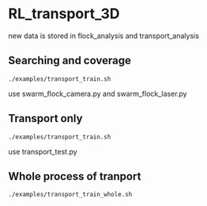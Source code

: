 # RL_transport_3D
new data is stored in flock_analysis and transport_analysis

## Searching and coverage
```
./examples/transport_train.sh
```
use swarm_flock_camera.py and swarm_flock_laser.py
## Transport only
```
./examples/transport_train.sh
```
use transport_test.py

## Whole process of tranport
```
./examples/transport_train_whole.sh
```


